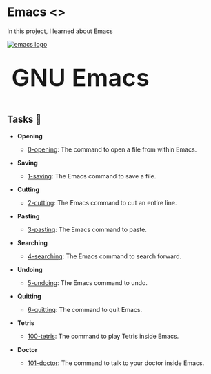# Emacs <<project--946>>

In this project, I learned about Emacs


<a href="https://www.gnu.org/software/emacs/documentation.html"><img style="max-height: 100px;vertical-align: top;"
   src="https://www.gnu.org/software/emacs/images/emacs.png"
   alt="emacs logo">
   </a>
<h1 style=
    "display: inline;font-size: 4em;line-height: 110px;margin: 0 10px;font-weight: 600;">
    GNU Emacs
</h1>

## Tasks :page_with_curl:

* **Opening**
  * [0-opening](./0-opening): The command to open a file from within Emacs.

* **Saving**
  * [1-saving](./1-saving): The Emacs command to save a file.

* **Cutting**
  * [2-cutting](./2-cutting): The Emacs command to cut an entire line.

* **Pasting**
  * [3-pasting](./3-pasting): The Emacs command to paste.

* **Searching**
  * [4-searching](4-searching): The Emacs command to search forward.

* **Undoing**
  * [5-undoing](./5-undoing): The Emacs command to undo.

* **Quitting**
  * [6-quitting](./6-quitting): The command to quit Emacs.

* **Tetris**
  * [100-tetris](./100-tetris): The command to play Tetris inside Emacs.

* **Doctor**
  * [101-doctor](./101-doctor): The command to talk to your doctor inside Emacs.
